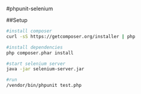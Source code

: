 #phpunit-selenium

##Setup
```bash
#install composer
curl -sS https://getcomposer.org/installer | php

#install dependencies
php composer.phar install

#start selenium server
java -jar selenium-server.jar

#run
/vendor/bin/phpunit test.php
```
